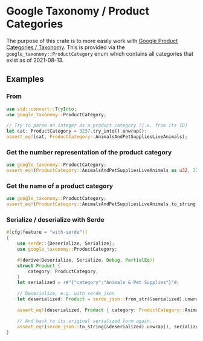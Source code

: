 # Google Taxonomy / Product Categories

The purpose of this crate is to more easily work with [Google Product Categories / Taxonomy](https://support.google.com/merchants/answer/6324436).
This is provided via the `google_taxonomy::ProductCategory` enum which contains all categories that exist as of 2021-08-13.

## Examples

### From

```rust
use std::convert::TryInto;
use google_taxonomy::ProductCategory;

// Try to parse an integer as a product category (i.e. from its ID)
let cat: ProductCategory = 3237.try_into().unwrap();
assert_eq!(cat, ProductCategory::AnimalsAndPetSuppliesLiveAnimals);
```

### Get the number representation of the product category
```rust
use google_taxonomy::ProductCategory;
assert_eq!(ProductCategory::AnimalsAndPetSuppliesLiveAnimals as u32, 3237);
```

### Get the name of a product category
```rust
use google_taxonomy::ProductCategory;
assert_eq!(ProductCategory::AnimalsAndPetSuppliesLiveAnimals.to_string(), "Animals & Pet Supplies > Live Animals");
```

### Serialize / deserialize with Serde

```rust
#[cfg(feature = "with-serde")]
{
    use serde::{Deserialize, Serialize};
    use google_taxonomy::ProductCategory;

    #[derive(Deserialize, Serialize, Debug, PartialEq)]
    struct Product {
        category: ProductCategory,
    }
    let serialized = r#"{"category":"Animals & Pet Supplies"}"#;

    // Deserialize, e.g. with serde_json
    let deserialized: Product = serde_json::from_str(&serialized).unwrap();

    assert_eq!(deserialized, Product { category: ProductCategory::AnimalsAndPetSupplies });

    // And back to its original serialized form again...
    assert_eq!(serde_json::to_string(&deserialized).unwrap(), serialized);
}
```
